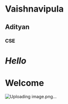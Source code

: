# Vaishnavipula
## Adityan
### CSE
# *Hello*
# **Welcome**
 
![Uploading image.png…](https://media.istockphoto.com/photos/mountain-landscape-picture-id517188688?k=20&m=517188688&s=612x612&w=0&h=i38qBm2P-6V4vZVEaMy_TaTEaoCMkYhvLCysE7yJQ5Q=)
